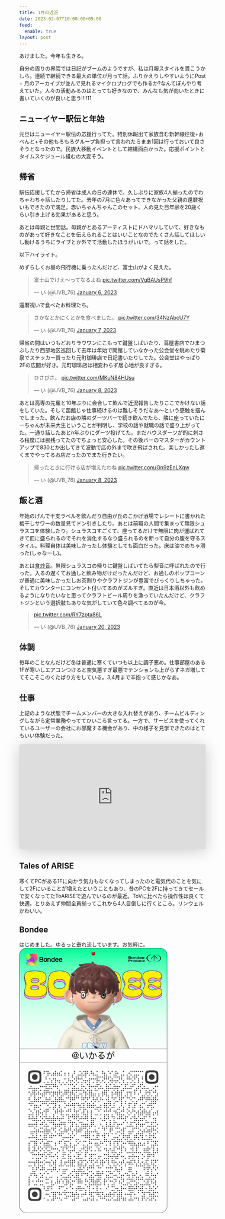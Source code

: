 ```yaml
---
title: 1月の近況
date: 2023-02-07T10:00:00+09:00
feed:
  enable: true
layout: post
---
```


あけました。今年も生きる。

自分の周りの界隈では日記がブームのようですが、私は月報スタイルを貫こうかしら。連続で継続できる最大の単位が月って話。ふりかえりしやすいようにPost + 月のアーカイブが並んで見れるマイクロブログでも作るか?なんてぼんやり考えていた。人々の活動みるのはとっても好きなので、みんなも気が向いたときに書いていくのが良いと思う!!!!11

## ニューイヤー駅伝と年始

元旦はニューイヤー駅伝の応援行ってた。特別休暇出て家族含む新幹線往復+おべんと+その他もろもろグループ負担って言われたらまあ1回は行っておいて良さそうとなったので。民族大移動イベントとして結構面白かった。応援ポイントとタイムスケジュール組むの大変そう。

## 帰省

駅伝応援してたから帰省は成人の日の連休で。久しぶりに家族4人揃ったのでわちゃわちゃ話したりしてた。去年の7月に色々あってできなかった父親の還暦祝いもできたので満足。赤いちゃんちゃんこのセット、人の見た目年齢を20歳くらい引き上げる効果があると思う。

あとは母親と世間話。母親がとあるアーティストにドハマリしていて、好きなものがあって好きなことを伝えられることはいいことなのでたくさん話してほしいし動けるうちにライブとか外でて活動したほうがいいで。って話をした。

以下ハイライト。

めずらしくお昼の飛行機に乗ったんだけど、富士山がよく見えた。
<blockquote class="twitter-tweet"><p lang="ja" dir="ltr">富士山でけえ〜ってなるよね <a href="https://t.co/VgBAUsP9hf">pic.twitter.com/VgBAUsP9hf</a></p>&mdash; い (@UVB_76) <a href="https://twitter.com/UVB_76/status/1611229718652813314?ref_src=twsrc%5Etfw">January 6, 2023</a></blockquote> <script async src="https://platform.twitter.com/widgets.js" charset="utf-8"></script>

還暦祝いで食べたお料理たち。
<blockquote class="twitter-tweet"><p lang="ja" dir="ltr">さかなとかにくとかを食べました。 <a href="https://t.co/34NzAbcU7Y">pic.twitter.com/34NzAbcU7Y</a></p>&mdash; い (@UVB_76) <a href="https://twitter.com/UVB_76/status/1611698592087158784?ref_src=twsrc%5Etfw">January 7, 2023</a></blockquote> <script async src="https://platform.twitter.com/widgets.js" charset="utf-8"></script>

帰省の間はいつもどおりラウワンにこもって鍵盤しばいたり、蔦屋書店でひまつぶしたり西部地区巡回して去年は年始で開館していなかった公会堂を眺めたり菊泉でステッカー買ったり元町珈琲店で日記書いたりしてた。公会堂はやっぱり2Fの広間が好き。元町珈琲店は相変わらず居心地が良すぎる。

<blockquote class="twitter-tweet"><p lang="ja" dir="ltr">ひさびさ。 <a href="https://t.co/MKuN84HUsu">pic.twitter.com/MKuN84HUsu</a></p>&mdash; い (@UVB_76) <a href="https://twitter.com/UVB_76/status/1611956471109128198?ref_src=twsrc%5Etfw">January 8, 2023</a></blockquote> <script async src="https://platform.twitter.com/widgets.js" charset="utf-8"></script>

あとは高専の先輩と10年ぶりに会合して飲んで近況報告したりここでかけない話をしていた。そして函館じゃ仕事続けるのは難しそうだなあ〜という感触を掴んでしまった。飲んだお店の隣のダーツバーで続き飲んでたら、隣に座っていたにーちゃんが未来大生ということが判明し、学校の話や就職の話で盛り上がってた。一通り話したあとn年ぶりにダーツ投げてた。まだハウスダーツが的に刺さる程度には腕残ってたのでちょっと安心した。その後バーのマスターがカウントアップで830とか出してきて波動で店の外まで吹き飛ばされた。楽しかったし遅くまでやってるお店だったのでまた行きたい。

<blockquote class="twitter-tweet"><p lang="ja" dir="ltr">帰ったときに行ける店が増えたわね <a href="https://t.co/Gn9zEnLXqw">pic.twitter.com/Gn9zEnLXqw</a></p>&mdash; い (@UVB_76) <a href="https://twitter.com/UVB_76/status/1612123199202037760?ref_src=twsrc%5Etfw">January 8, 2023</a></blockquote> <script async src="https://platform.twitter.com/widgets.js" charset="utf-8"></script>

## 飯と酒

年始のげんで干支ラベルを飲んだり自由が丘のこかげ酒場でレシートに書かれた梅干しサワーの数量見てドン引きしたり。あとは前職の人間で集まって無限シュラスコを体験したり。シュラスコすごくて、座ってるだけで無限に肉が運ばれてきて皿に盛られるのでそれを消化するなり盛られるのを断って自分の腹を守るスタイル。料理自体は美味しかったし体験としても面白だった。床は油でめちゃ滑った(しゃなーし)。

あとは[食炒音](https://www.instagram.com/qucchane/)。無限シュラスコの帰りに鍵盤しばいてたら梨音に呼ばれたので行った。入るの遅くてお通しと飲み物だけだったんだけど、お通しのポップコーンが普通に美味しかったしお茶割りやクラフトジンが豊富でびっくりしちゃった。そしてカウンターにコンセント付いてるのがズルすぎ。直近は日本酒以外も飲めるようになりたいなと思ってクラフトビール周りを漁っていたんだけど、クラフトジンという選択肢もありな気がしていて色々調べてるのが今。

<blockquote class="twitter-tweet"><p lang="zxx" dir="ltr"><a href="https://t.co/RY7zpta86L">pic.twitter.com/RY7zpta86L</a></p>&mdash; い (@UVB_76) <a href="https://twitter.com/UVB_76/status/1616456935842394112?ref_src=twsrc%5Etfw">January 20, 2023</a></blockquote> <script async src="https://platform.twitter.com/widgets.js" charset="utf-8"></script>

## 体調

毎年のことなんだけど冬は普通に寒くていつも以上に調子悪め。仕事部屋のある1Fが寒いしエアコンつけると空気悪すぎ最悪でテンションも上がらずネガ増しててそこそこのくたばり方をしている。3,4月まで辛抱って感じかなあ。

## 仕事

上記のような状態でチームメンバーの大きな入れ替えがあり、チームビルディングしながら定常業務やっててひいこら言ってる。一方で、サービスを使ってくれているユーザーの会社にお邪魔する機会があり、中の様子を見学できたのはとてもいい体験だった。

<iframe class="speakerdeck-iframe" frameborder="0" src="https://speakerdeck.com/player/6cefe7ee983c4faa8889d1f61ca3c51b" title="GMOペパボにおける業務体験リサーチ" allowfullscreen="true" mozallowfullscreen="true" webkitallowfullscreen="true" style="border: 0px; background: padding-box padding-box rgba(0, 0, 0, 0.1); margin: 0px; padding: 0px; border-radius: 6px; box-shadow: rgba(0, 0, 0, 0.2) 0px 5px 40px; width: 100%; height: auto; aspect-ratio: 560 / 315;" data-ratio="1.7777777777777777"></iframe>

## Tales of ARISE

寒くてPCがある1Fに向かう気力もなくなってしまったのと電気代のことを気にして2Fにいることが増えたということもあり、昔のPCを2Fに持ってきてセールで安くなってたToARISEで遊んでいるのが最近。ToVに比べたら操作性は良くて快適。とりあえず仲間全員揃ってこれから4人目倒しに行くところ。リンウェルかわいい。

## Bondee

はじめました。ゆるっと垂れ流しています。お気軽に。
<img class="image" width="400px" src="./bondee.jpg">
